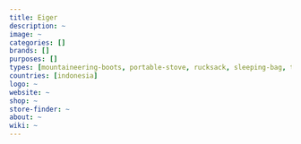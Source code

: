 ```yaml
---
title: Eiger
description: ~
image: ~
categories: []
brands: []
purposes: []
types: [mountaineering-boots, portable-stove, rucksack, sleeping-bag, tent, hiking-shoes, gloves, headlamp, outerwear, multi-tool]
countries: [indonesia]
logo: ~
website: ~
shop: ~
store-finder: ~
about: ~
wiki: ~
---
```

